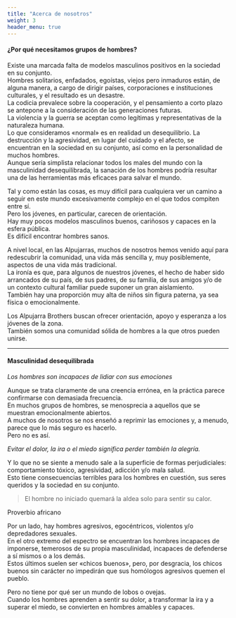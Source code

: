 ```yaml
---
title: "Acerca de nosotros"
weight: 3
header_menu: true
---
```


#### ¿Por qué necesitamos grupos de hombres?

Existe una marcada falta de modelos masculinos positivos en la sociedad en su conjunto.\
Hombres solitarios, enfadados, egoístas, viejos pero inmaduros están, de alguna manera, a cargo de dirigir países, corporaciones e instituciones culturales, y el resultado es un desastre.\
La codicia prevalece sobre la cooperación, y el pensamiento a corto plazo se antepone a la consideración de las generaciones futuras.\
La violencia y la guerra se aceptan como legítimas y representativas de la naturaleza humana.\
Lo que consideramos «normal» es en realidad un desequilibrio. La destrucción y la agresividad, en lugar del cuidado y el afecto, se encuentran en la sociedad en su conjunto, así como en la personalidad de muchos hombres.\
Aunque sería simplista relacionar todos los males del mundo con la masculinidad desequilibrada, la sanación de los hombres podría resultar una de las herramientas más eficaces para salvar el mundo.

Tal y como están las cosas, es muy difícil para cualquiera ver un camino a seguir en este mundo excesivamente complejo en el que todos compiten entre sí.\
Pero los jóvenes, en particular, carecen de orientación.\
Hay muy pocos modelos masculinos buenos, cariñosos y capaces en la esfera pública.\
Es difícil encontrar hombres sanos.

A nivel local, en las Alpujarras, muchos de nosotros hemos venido aquí para redescubrir la comunidad, una vida más sencilla y, muy posiblemente, aspectos de una vida más tradicional.\
La ironía es que, para algunos de nuestros jóvenes, el hecho de haber sido arrancados de su país, de sus padres, de su familia, de sus amigos y/o de un contexto cultural familiar puede suponer un gran aislamiento.\
También hay una proporción muy alta de niños sin figura paterna, ya sea física o emocionalmente.

Los Alpujarra Brothers buscan ofrecer orientación, apoyo y esperanza a los jóvenes de la zona.\
También somos una comunidad sólida de hombres a la que otros pueden unirse.

---

#### Masculinidad desequilibrada

*Los hombres son incapaces de lidiar con sus emociones*

Aunque se trata claramente de una creencia errónea, en la práctica parece confirmarse con demasiada frecuencia.\
En muchos grupos de hombres, se menosprecia a aquellos que se muestran emocionalmente abiertos.\
A muchos de nosotros se nos enseñó a reprimir las emociones y, a menudo, parece que lo más seguro es hacerlo.\
Pero no es así.

*Evitar el dolor, la ira o el miedo significa perder también la alegría.*

Y lo que no se siente a menudo sale a la superficie de formas perjudiciales: comportamiento tóxico, agresividad, adicción y/o mala salud.\
Esto tiene consecuencias terribles para los hombres en cuestión, sus seres queridos y la sociedad en su conjunto.

> El hombre no iniciado quemará la aldea solo para sentir su calor.

Proverbio africano

Por un lado, hay hombres agresivos, egocéntricos, violentos y/o depredadores sexuales.\
En el otro extremo del espectro se encuentran los hombres incapaces de imponerse, temerosos de su propia masculinidad, incapaces de defenderse a sí mismos o a los demás.\
Estos últimos suelen ser «chicos buenos», pero, por desgracia, los chicos buenos sin carácter no impedirán que sus homólogos agresivos quemen el pueblo.

Pero no tiene por qué ser un mundo de lobos o ovejas.\
Cuando los hombres aprenden a sentir su dolor, a transformar la ira y a superar el miedo, se convierten en hombres amables y capaces.
